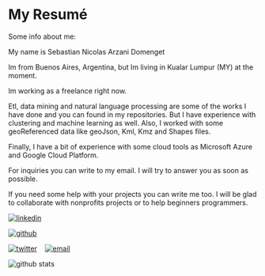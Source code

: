 # My Resumé

Some info about me:

  My name is Sebastian Nicolas Arzani Domenget

  Im from Buenos Aires, Argentina, but Im living in Kualar Lumpur (MY) at the moment. 
  
  Im working as a freelance right now.
  
  
  
  Etl, data mining and natural language processing are some of the works I have done and you can found in my repositories. But I have experience with clustering and machine learning as well. Also, I worked with some geoReferenced data like geoJson, Kml, Kmz and Shapes files.
  
  Finally, I have a bit of experience with some cloud tools as Microsoft Azure and Google Cloud Platform.

  For inquiries you can write to my email. I will try to answer you as soon as possible.
  
If you need some help with your projects you can write me too. I will be glad to collaborate with nonprofits projects or to help beginners programmers.

[![linkedin](https://user-images.githubusercontent.com/25087769/87172072-530a5080-c2dc-11ea-8e2c-8ee4dbf3394b.png)](https://www.linkedin.com/in/sebastian-nicolas-arzani-domenget-37670592/) &nbsp;&nbsp;
  
  [![github](https://user-images.githubusercontent.com/25087769/87176037-2c4f1880-c2e2-11ea-8a13-41c90b711b9f.png)](https://github.com/arzanico1) &nbsp;&nbsp;
  
  
  [![twitter](https://user-images.githubusercontent.com/25087769/87172407-de83e180-c2dc-11ea-9479-a894758266c3.png)](https://www.twitter.com/arzanico) &nbsp;&nbsp;
  [![email](https://user-images.githubusercontent.com/25087769/87174308-a4680f00-c2df-11ea-90b0-5fa1fa76d2f1.png)](mailto:nclsarzani@gmail.com)

![github stats](https://github-readme-stats.vercel.app/api?username=Arzanico&show_icons=true)
